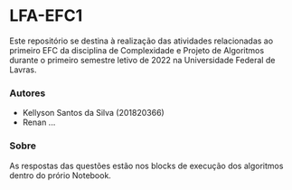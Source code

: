 # LFA-EFC1

Este repositório se destina à realização das atividades relacionadas ao primeiro EFC da disciplina de Complexidade e Projeto de Algoritmos durante o primeiro semestre letivo de 2022 na Universidade Federal de Lavras.

### Autores

- Kellyson Santos da Silva (201820366)
- Renan ...

### Sobre

As respostas das questões estão nos blocks de execução dos algoritmos dentro do prório Notebook.
